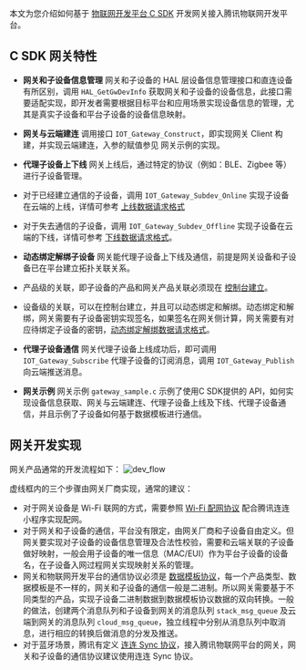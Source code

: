 
本文为您介绍如何基于 [物联网开发平台 C SDK](https://github.com/tencentyun/qcloud-iot-explorer-sdk-embedded-c.git) 开发网关接入腾讯物联网开发平台。

## C SDK 网关特性
-  **网关和子设备信息管理**
网关和子设备的 HAL 层设备信息管理接口和直连设备有所区别，调用 `HAL_GetGwDevInfo` 获取网关和子设备的设备信息，此接口需要适配实现，即开发者需要根据目标平台和应用场景实现设备信息的管理，尤其是真实子设备和平台子设备的设备信息映射。

-  **网关与云端建连**
调用接口 `IOT_Gateway_Construct`，即实现网关 Client 构建，并实现云端建连，入参的赋值参见 网关示例的实现。

-  **代理子设备上下线**
网关上线后，通过特定的协议（例如：BLE、Zigbee 等）进行子设备管理。
 - 对于已经建立通信的子设备，调用 `IOT_Gateway_Subdev_Online` 实现子设备在云端的上线，详情可参考 [上线数据请求格式](https://cloud.tencent.com/document/product/1081/47442#.E4.BB.A3.E7.90.86.E5.AD.90.E8.AE.BE.E5.A4.87.E4.B8.8A.E7.BA.BF)
 - 对于失去通信的子设备，调用 `IOT_Gateway_Subdev_Offline` 实现子设备在云端的下线，详情可参考 [下线数据请求格式](https://cloud.tencent.com/document/product/1081/47442#.E4.BB.A3.E7.90.86.E5.AD.90.E8.AE.BE.E5.A4.87.E4.B8.8B.E7.BA.BF)。

-  **动态绑定解绑子设备**
网关能代理子设备上下线及通信，前提是网关设备和子设备已在平台建立拓扑关联关系。
 - 产品级的关联，即子设备的产品和网关产品关联必须现在 [控制台建立](https://cloud.tencent.com/document/product/1081/43417)。
 - 设备级的关联，可以在控制台建立，并且可以动态绑定和解绑。动态绑定和解绑，网关需要有子设备密钥实现签名，如果签名在网关侧计算，网关需要有对应待绑定子设备的密钥，[动态绑定解绑数据请求格式](https://cloud.tencent.com/document/product/1081/47441)。

-  **代理子设备通信**
网关代理子设备上线成功后，即可调用 `IOT_Gateway_Subscribe` 代理子设备的订阅消息，调用 `IOT_Gateway_Publish` 向云端推送消息。

-  **网关示例**
网关示例 `gateway_sample.c` 示例了使用C SDK提供的 API，如何实现设备信息获取、网关与云端建连、代理子设备上线及下线、代理子设备通信，并且示例了子设备如何基于数据模板进行通信。


## 网关开发实现
网关产品通常的开发流程如下：
![dev_flow](https://main.qcloudimg.com/raw/55f8fde23886a1852cd49244f1e5e452.jpg)

虚线框内的三个步骤由网关厂商实现，通常的建议：
- 对于网关设备是 Wi-Fi 联网的方式，需要参照 [Wi-Fi 配网协议](https://cloud.tencent.com/document/product/1081/48403) 配合腾讯连连小程序实现配网。
- 对于网关和子设备的通信，平台没有限定，由网关厂商和子设备自由定义。但网关要实现对子设备的设备信息管理及合法性校验，需要和云端关联的子设备做好映射，一般会用子设备的唯一信息（MAC/EUI）作为平台子设备的设备名，在子设备入网过程网关实现映射关系的管理。
- 网关和物联网开发平台的通信协议必须是 [数据模板协议](https://cloud.tencent.com/document/product/1081/34916)，每一个产品类型、数据模板是不一样的，网关和子设备的通信一般是二进制。所以网关需要基于不同类型的产品，实现子设备二进制数据到数据模板协议数据的双向转换。一般的做法，创建两个消息队列和子设备到网关的消息队列 `stack_msg_queue` 及云端到网关的消息队列 `cloud_msg_queue`，独立线程中分别从消息队列中取消息，进行相应的转换后做消息的分发及推送。
- 对于蓝牙场景，腾讯有定义 [连连 Sync 协议](https://cloud.tencent.com/document/product/1081/48398)，接入腾讯物联网平台的网关，网关和子设备的通信协议建议使用连连 Sync 协议。
